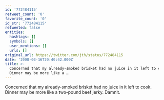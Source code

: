 ```yaml
---
id: '772484115'
retweet_count: '0'
favorite_count: '0'
id_str: '772484115'
retweeted: false
entities:
  hashtags: []
  symbols: []
  user_mentions: []
  urls: []
original_url: https://twitter.com/jth/status/772484115
date: '2008-03-16T20:40:42.000Z'
title: >-
  Concerned that my already-smoked brisket had no juice in it left to cook.
  Dinner may be more like a …
---
```


Concerned that my already-smoked brisket had no juice in it left to cook. Dinner may be more like a two-pound beef jerky. Damnit.